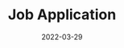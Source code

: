 ---
# ===== Title, summary, and position in the left sidebar =====
linktitle: Jobs
summary: 
weight: 606
# =========================================================

# ========== Basic metadata ==========
title: Job Application
date: 2022-03-29
draft: false
# page type
authors: ["admin"]
tags: ["Jobs"]
categories: ["Jobs"]
toc: true # Show table of contents
# ====================================

# ========== Advanced metadata ========== 
profile: false  # Show author profile?
reading_time: true # Show estimated reading time?
share: true  # Show social sharing links?
featured: true
comments: true  # Show comments?
disable_comment: false
commentable: true  # Allow visitors to comment? Supported by the Page, Post, and Book content types.
editable: false  # Allow visitors to edit the page? Supported by the Page, Post, and Book content types.

# Optional header image (relative to `assets/media/` folder).
header:
  caption: ""
  image: ""
---